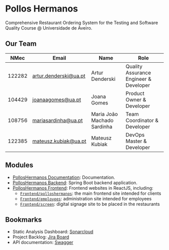 # Pollos Hermanos

Comprehensive Restaurant Ordering System for the Testing and Software Quality Course @ Universidade de Aveiro.

## Our Team

| NMec | Email | Name | Role |
| ---- | ----- | ---- | ---- |
| 122282 | artur.denderski@ua.pt | Artur Denderski | Quality Assurance Engineer & Developer |
| 104429 | joanaagomes@ua.pt | Joana Gomes | Product Owner & Developer |
| 108756 | mariasardinha@ua.pt | Maria João Machado Sardinha | Team Coordinator & Developer |
| 122385 | mateusz.kubiak@ua.pt | Mateusz Kubiak | DevOps Master & Developer |

## Modules

* [PollosHermanos Documentation](https://github.com/tqs-polloshermanos/Documentation): Documentation.
* [PollosHermanos Backend](https://github.com/tqs-polloshermanos/PollosHermanos-Backend): Spring Boot backend application.
* [PollosHermanos Frontend](https://github.com/tqs-polloshermanos/PollosHermanos-Frontend): Frontend websites in ReactJS, including:
  * [`Frontend/polloshermanos`](https://github.com/tqs-polloshermanos/PollosHermanos-Frontend/tree/main/Frontend/polloshermanos): the main frontend site intended for clients
  * [`Frontend/employees`](https://github.com/tqs-polloshermanos/PollosHermanos-Frontend/tree/main/Frontend/employees): administration site intended for employees
  * [`Frontend/screen`](https://github.com/tqs-polloshermanos/PollosHermanos-Frontend/tree/main/Frontend/screen): digital signage site to be placed in the restaurants

## Bookmarks

* Static Analysis Dashboard: [Sonarcloud](https://sonarcloud.io/organizations/tqs-polloshermanos/projects)
* Project Backlog: [Jira Board](https://mateusz-kubiak.atlassian.net/jira/software/projects/NA/boards/2?atlOrigin=eyJpIjoiZTIzOWE5MTZjMjQ3NDg3M2E2NjJmODM5MTU3MDdmYzIiLCJwIjoiaiJ9)
* API documentation: [Swagger]([https://app.swaggerhub.com/apis/MARIAJOAOMS03/polloshermanos/1])
